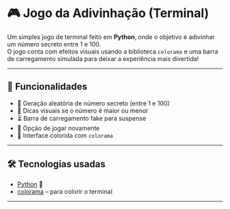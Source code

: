 # 🎮 Jogo da Adivinhação (Terminal)

Um simples jogo de terminal feito em **Python**, onde o objetivo é adivinhar um número secreto entre 1 e 100.  
O jogo conta com efeitos visuais usando a biblioteca `colorama` e uma barra de carregamento simulada para deixar a experiência mais divertida!

---

## 📌 Funcionalidades

- 🎲 Geração aleatória de número secreto (entre 1 e 100)
- 💬 Dicas visuais se o número é maior ou menor
- ⏳ Barra de carregamento fake para suspense
- 🔁 Opção de jogar novamente
- 🎨 Interface colorida com `colorama`

---

## 🛠️ Tecnologias usadas

- [Python](https://www.python.org/) 🐍
- [colorama](https://pypi.org/project/colorama/) – para colorir o terminal

---
